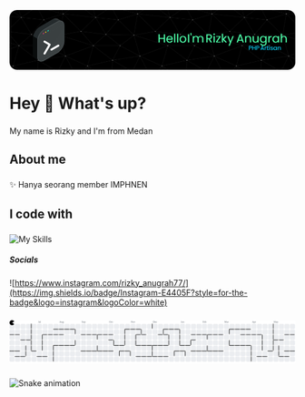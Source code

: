 ![Rizky Anugrah](github-header-image-2.png)
<!--
**Asterix-CHAN/Asterix-CHAN** is a ✨ _special_ ✨ repository because its `README.md` (this file) appears on your GitHub profile.

Here are some ideas to get you started:


- 🔭 I’m currently working on ... 
- 🌱 I’m currently learning ...
- 👯 I’m looking to collaborate on ...
- 🤔 I’m looking for help with ...
- 💬 Ask me about ...
- 📫 How to reach me: ...
- 😄 Pronouns: ...
- ⚡ Fun fact: ...
-->


<h1 align="left">Hey 👋 What's up?</h1>

###

<p align="left">My name is Rizky and I'm from Medan</p>

###

<h2 align="left">About me</h2>

###

<p align="left">✨ Hanya seorang member IMPHNEN</p>

###

<h2 align="left">I code with</h2>

###
![My Skills](https://skillicons.dev/icons?i=js,html,css,php,alpinejs,bootstrap,laravel,tailwind)

##### Socials

![https://www.instagram.com/rizky_anugrah77/](https://img.shields.io/badge/Instagram-E4405F?style=for-the-badge&logo=instagram&logoColor=white)

###

<picture>
  <source media="(prefers-color-scheme: dark)" srcset="https://raw.githubusercontent.com/Asterix-CHAN/Asterix-CHAN/output/pacman-contribution-graph-dark.svg">
  <source media="(prefers-color-scheme: light)" srcset="https://raw.githubusercontent.com/Asterix-CHAN/Asterix-CHAN/output/pacman-contribution-graph.svg">
  <img alt="pacman contribution graph" src="https://raw.githubusercontent.com/Asterix-CHAN/Asterix-CHAN/output/pacman-contribution-graph.svg">
</picture>

###

<img src="https://raw.githubusercontent.com/Asterix-CHAN/Asterix-CHAN/output/snake.svg" alt="Snake animation" />

###